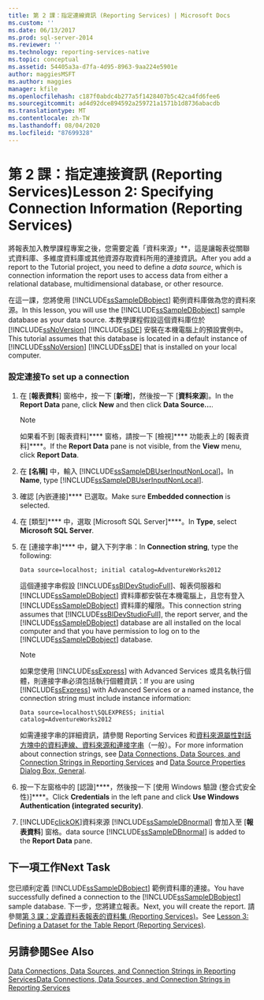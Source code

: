 ```yaml
---
title: 第 2 課：指定連線資訊 (Reporting Services) | Microsoft Docs
ms.custom: ''
ms.date: 06/13/2017
ms.prod: sql-server-2014
ms.reviewer: ''
ms.technology: reporting-services-native
ms.topic: conceptual
ms.assetid: 54405a3a-d7fa-4d95-8963-9aa224e5901e
author: maggiesMSFT
ms.author: maggies
manager: kfile
ms.openlocfilehash: c187f0abdc4b277a5f1428407b5c42ca4fd6fee6
ms.sourcegitcommit: ad4d92dce894592a259721a1571b1d8736abacdb
ms.translationtype: MT
ms.contentlocale: zh-TW
ms.lasthandoff: 08/04/2020
ms.locfileid: "87699328"
---
```

# <a name="lesson-2-specifying-connection-information-reporting-services"></a><span data-ttu-id="0a033-102">第 2 課：指定連接資訊 (Reporting Services)</span><span class="sxs-lookup"><span data-stu-id="0a033-102">Lesson 2: Specifying Connection Information (Reporting Services)</span></span>
  <span data-ttu-id="0a033-103">將報表加入教學課程專案之後，您需要定義「資料來源」\*\*，這是讓報表從關聯式資料庫、多維度資料庫或其他資源存取資料所用的連接資訊。</span><span class="sxs-lookup"><span data-stu-id="0a033-103">After you add a report to the Tutorial project, you need to define a *data source*, which is connection information the report uses to access data from either a relational database, multidimensional database, or other resource.</span></span>  
  
 <span data-ttu-id="0a033-104">在這一課，您將使用 [!INCLUDE[ssSampleDBobject](../includes/sssampledbobject-md.md)] 範例資料庫做為您的資料來源。</span><span class="sxs-lookup"><span data-stu-id="0a033-104">In this lesson, you will use the [!INCLUDE[ssSampleDBobject](../includes/sssampledbobject-md.md)] sample database as your data source.</span></span> <span data-ttu-id="0a033-105">本教學課程假設這個資料庫位於 [!INCLUDE[ssNoVersion](../includes/ssnoversion-md.md)] [!INCLUDE[ssDE](../includes/ssde-md.md)] 安裝在本機電腦上的預設實例中。</span><span class="sxs-lookup"><span data-stu-id="0a033-105">This tutorial assumes that this database is located in a default instance of [!INCLUDE[ssNoVersion](../includes/ssnoversion-md.md)] [!INCLUDE[ssDE](../includes/ssde-md.md)] that is installed on your local computer.</span></span>  
  
### <a name="to-set-up-a-connection"></a><span data-ttu-id="0a033-106">設定連接</span><span class="sxs-lookup"><span data-stu-id="0a033-106">To set up a connection</span></span>  
  
1.  <span data-ttu-id="0a033-107">在 [**報表資料**] 窗格中，按一下 [**新增**]，然後按一下 [**資料來源**]。</span><span class="sxs-lookup"><span data-stu-id="0a033-107">In the **Report Data** pane, click **New** and then click **Data Source...**.</span></span>  
  
    > [!NOTE]  
    >  <span data-ttu-id="0a033-108">如果看不到 [報表資料]\*\*\*\* 窗格，請按一下 [檢視]\*\*\*\* 功能表上的 [報表資料]\*\*\*\*。</span><span class="sxs-lookup"><span data-stu-id="0a033-108">If the **Report Data** pane is not visible, from the **View** menu, click **Report Data**.</span></span>  
  
2.  <span data-ttu-id="0a033-109">在 **[名稱]** 中，輸入 [!INCLUDE[ssSampleDBUserInputNonLocal](../includes/sssampledbuserinputnonlocal-md.md)]。</span><span class="sxs-lookup"><span data-stu-id="0a033-109">In **Name**, type [!INCLUDE[ssSampleDBUserInputNonLocal](../includes/sssampledbuserinputnonlocal-md.md)].</span></span>  
  
3.  <span data-ttu-id="0a033-110">確認 [內嵌連接]\*\*\*\* 已選取。</span><span class="sxs-lookup"><span data-stu-id="0a033-110">Make sure **Embedded connection** is selected.</span></span>  
  
4.  <span data-ttu-id="0a033-111">在 [類型]\*\*\*\* 中，選取 [Microsoft SQL Server]\*\*\*\*。</span><span class="sxs-lookup"><span data-stu-id="0a033-111">In **Type**, select **Microsoft SQL Server**.</span></span>  
  
5.  <span data-ttu-id="0a033-112">在 [連接字串]\*\*\*\* 中，鍵入下列字串：</span><span class="sxs-lookup"><span data-stu-id="0a033-112">In **Connection string**, type the following:</span></span>  
  
    ```  
    Data source=localhost; initial catalog=AdventureWorks2012  
    ```  
  
     <span data-ttu-id="0a033-113">這個連接字串假設 [!INCLUDE[ssBIDevStudioFull](../includes/ssbidevstudiofull-md.md)]、報表伺服器和 [!INCLUDE[ssSampleDBobject](../includes/sssampledbobject-md.md)] 資料庫都安裝在本機電腦上，且您有登入 [!INCLUDE[ssSampleDBobject](../includes/sssampledbobject-md.md)] 資料庫的權限。</span><span class="sxs-lookup"><span data-stu-id="0a033-113">This connection string assumes that [!INCLUDE[ssBIDevStudioFull](../includes/ssbidevstudiofull-md.md)], the report server, and the [!INCLUDE[ssSampleDBobject](../includes/sssampledbobject-md.md)] database are all installed on the local computer and that you have permission to log on to the [!INCLUDE[ssSampleDBobject](../includes/sssampledbobject-md.md)] database.</span></span>  
  
    > [!NOTE]  
    >  <span data-ttu-id="0a033-114">如果您使用 [!INCLUDE[ssExpress](../includes/ssexpress-md.md)] with Advanced Services 或具名執行個體，則連接字串必須包括執行個體資訊：</span><span class="sxs-lookup"><span data-stu-id="0a033-114">If you are using [!INCLUDE[ssExpress](../includes/ssexpress-md.md)] with Advanced Services or a named instance, the connection string must include instance information:</span></span>  
    >   
    >  `Data source=localhost\SQLEXPRESS; initial catalog=AdventureWorks2012`  
    >   
    >  <span data-ttu-id="0a033-115">如需連接字串的詳細資訊，請參閱 Reporting Services 和[資料來源屬性對話方塊](data-source-properties-dialog-box-general.md)[中的資料連線、資料來源和連接字串](data-connections-data-sources-and-connection-strings-in-reporting-services.md)（一般）。</span><span class="sxs-lookup"><span data-stu-id="0a033-115">For more information about connection strings, see [Data Connections, Data Sources, and Connection Strings in Reporting Services](data-connections-data-sources-and-connection-strings-in-reporting-services.md) and [Data Source Properties Dialog Box, General](data-source-properties-dialog-box-general.md).</span></span>  
  
6.  <span data-ttu-id="0a033-116">按一下左窗格中的 [認證]\*\*\*\*，然後按一下 [使用 Windows 驗證 (整合式安全性)]\*\*\*\*。</span><span class="sxs-lookup"><span data-stu-id="0a033-116">Click **Credentials** in the left pane and click **Use Windows Authentication (integrated security)**.</span></span>  
  
7.  [!INCLUDE[clickOK](../includes/clickok-md.md)]<span data-ttu-id="0a033-117">資料來源 [!INCLUDE[ssSampleDBnormal](../includes/sssampledbnormal-md.md)] 會加入至 [**報表資料**] 窗格。</span><span class="sxs-lookup"><span data-stu-id="0a033-117">data source [!INCLUDE[ssSampleDBnormal](../includes/sssampledbnormal-md.md)] is added to the **Report Data** pane.</span></span>  
  
## <a name="next-task"></a><span data-ttu-id="0a033-118">下一項工作</span><span class="sxs-lookup"><span data-stu-id="0a033-118">Next Task</span></span>  
 <span data-ttu-id="0a033-119">您已順利定義 [!INCLUDE[ssSampleDBobject](../includes/sssampledbobject-md.md)] 範例資料庫的連接。</span><span class="sxs-lookup"><span data-stu-id="0a033-119">You have successfully defined a connection to the [!INCLUDE[ssSampleDBobject](../includes/sssampledbobject-md.md)] sample database.</span></span> <span data-ttu-id="0a033-120">下一步，您將建立報表。</span><span class="sxs-lookup"><span data-stu-id="0a033-120">Next, you will create the report.</span></span> <span data-ttu-id="0a033-121">請參閱[第 3 課：定義資料表報表的資料集 &#40;Reporting Services&#41;](lesson-3-defining-a-dataset-for-the-table-report-reporting-services.md)。</span><span class="sxs-lookup"><span data-stu-id="0a033-121">See [Lesson 3: Defining a Dataset for the Table Report &#40;Reporting Services&#41;](lesson-3-defining-a-dataset-for-the-table-report-reporting-services.md).</span></span>  
  
## <a name="see-also"></a><span data-ttu-id="0a033-122">另請參閱</span><span class="sxs-lookup"><span data-stu-id="0a033-122">See Also</span></span>  
 [<span data-ttu-id="0a033-123">Data Connections, Data Sources, and Connection Strings in Reporting Services</span><span class="sxs-lookup"><span data-stu-id="0a033-123">Data Connections, Data Sources, and Connection Strings in Reporting Services</span></span>](data-connections-data-sources-and-connection-strings-in-reporting-services.md)  
  
  
